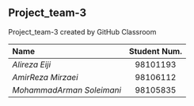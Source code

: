 ## Project_team-3
Project_team-3 created by GitHub Classroom


|Name       |Student Num. |
|:----------|:-----------:|
|*Alireza Eiji*|98101193|
|*AmirReza Mirzaei*|98106112|
|*MohammadArman Soleimani*|98105835|
